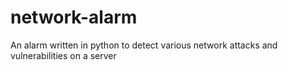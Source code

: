 # network-alarm
An alarm written in python to detect various network attacks and vulnerabilities on a server
